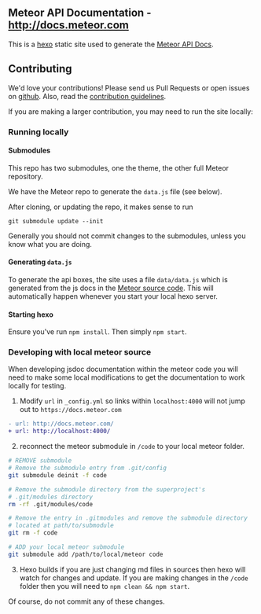 ## Meteor API Documentation - http://docs.meteor.com

This is a [hexo](https://hexo.io) static site used to generate the [Meteor API Docs](http://docs.meteor.com).

## Contributing

We'd love your contributions! Please send us Pull Requests or open issues on [github](https://github.com/meteor/docs). Also, read the [contribution guidelines](https://github.com/meteor/docs/blob/master/Contributing.md).

If you are making a larger contribution, you may need to run the site locally:

### Running locally

#### Submodules

This repo has two submodules, one the theme, the other full Meteor repository.

We have the Meteor repo to generate the `data.js` file (see below).

After cloning, or updating the repo, it makes sense to run

```
git submodule update --init
```

Generally you should not commit changes to the submodules, unless you know what you are doing.

#### Generating `data.js`

To generate the api boxes, the site uses a file `data/data.js` which is generated from the js docs in the [Meteor source code](https://github.com/meteor/meteor). This will automatically happen whenever you start your local hexo server.

#### Starting hexo

Ensure you've run `npm install`. Then simply `npm start`.

### Developing with local meteor source

When developing jsdoc documentation within the meteor code you will
need to make some local modifications to get the documentation to work locally for testing.

1. Modify `url` in `_config.yml` so links within `localhost:4000` will not jump out to `https://docs.meteor.com`
```diff
- url: http://docs.meteor.com/
+ url: http://localhost:4000/
```
2. reconnect the meteor submodule in `/code` to your local meteor folder.
```bash
# REMOVE submodule
# Remove the submodule entry from .git/config
git submodule deinit -f code

# Remove the submodule directory from the superproject's
# .git/modules directory
rm -rf .git/modules/code

# Remove the entry in .gitmodules and remove the submodule directory
# located at path/to/submodule
git rm -f code

# ADD your local meteor submodule
git submodule add /path/to/local/meteor code
```

3. Hexo builds if you are just changing md files in sources then
hexo will watch for changes and update.  If you are making changes
in the `/code` folder then you will need to `npm clean && npm start`.

Of course, do not commit any of these changes.
